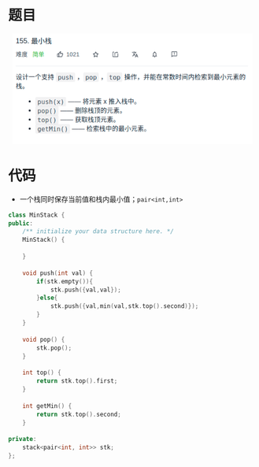 # 题目

<div align="center" style="zoom:80%"><img src="./pic/155-1.png"></div>


# 代码
- 一个栈同时保存当前值和栈内最小值；`pair<int,int>`
```cpp
class MinStack {
public:
    /** initialize your data structure here. */
    MinStack() {

    }

    void push(int val) {
        if(stk.empty()){
            stk.push({val,val});
        }else{
            stk.push({val,min(val,stk.top().second)});
        }
    }

    void pop() {
        stk.pop();
    }

    int top() {
        return stk.top().first;
    }

    int getMin() {
        return stk.top().second;
    }

private:
    stack<pair<int, int>> stk;
};
```